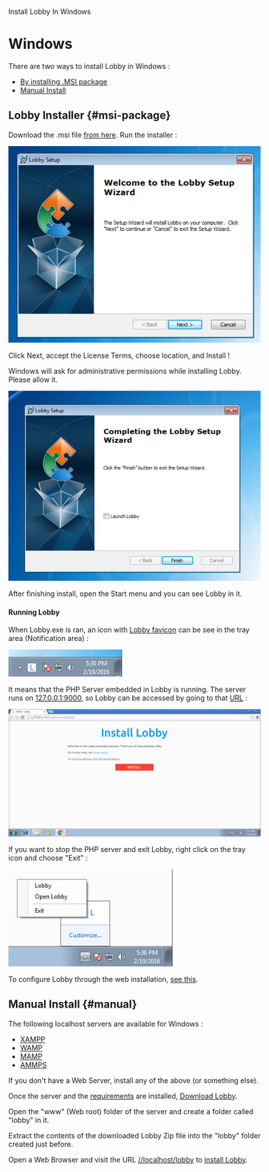 Install Lobby In Windows

# Windows

There are two ways to install Lobby in Windows :

* [By installing .MSI package](#msi-package)
* [Manual Install](#manual)

## Lobby Installer {#msi-package}

Download the .msi file [from here](/api/lobby/download/msi). Run the installer :

![Lobby Windows Installer Startup](/contents/apps/lobby-server/src/image/screenshots/windows/start.png)

Click Next, accept the License Terms, choose location, and Install !

Windows will ask for administrative permissions while installing Lobby. Please allow it.

![Lobby Windows Installer Finish](/contents/apps/lobby-server/src/image/screenshots/windows/finish.png)

After finishing install, open the Start menu and you can see Lobby in it.

#### Running Lobby

When Lobby.exe is ran, an icon with [Lobby favicon](/favicon.ico) can be see in the tray area (Notification area) :

![Lobby Windows Tray Icon](/contents/apps/lobby-server/src/image/screenshots/windows/tray.png)

It means that the PHP Server embedded in Lobby is running. The server runs on [127.0.0.1:9000](http://127.0.0.1:9000), so Lobby can be accessed by going to that [URL](http://127.0.0.1:9000) :

![Lobby Running On Windows](/contents/apps/lobby-server/src/image/screenshots/windows/running.png)

If you want to stop the PHP server and exit Lobby, right click on the tray icon and choose "Exit" :

![Lobby Tray App](/contents/apps/lobby-server/src/image/screenshots/windows/tray-open.png)

To configure Lobby through the web installation, [see this](/docs/quick#configure-lobby).

## Manual Install {#manual}

The following localhost servers are available for Windows :

* [XAMPP](http://sourceforge.net/projects/xampp/)
* [WAMP](http://sourceforge.net/projects/wampserver/)
* [MAMP](http://sourceforge.net/projects/mamp/)
* [AMMPS](http://sourceforge.net/projects/ampps/)

If you don't have a Web Server, install any of the above (or something else).

Once the server and the [requirements](/docs/quick) are installed, [Download Lobby](/api/download/lobby/latest).

Open the "www" (Web root) folder of the server and create a folder called "lobby" in it.

Extract the contents of the downloaded Lobby Zip file into the "lobby" folder created just before.

Open a Web Browser and visit the URL [//localhost/lobby](http://localhost/lobby) to [install Lobby](/docs/quick#configure-lobby).
